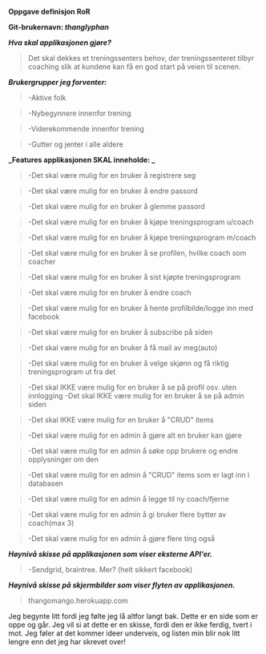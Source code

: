 **Oppgave definisjon RoR**

**Git-brukernavn: _thanglyphan_**

**_Hva skal applikasjonen gjøre?_**
> Det skal dekkes et treningssenters behov, der treningssenteret tilbyr coaching slik at kundene kan få en god start på veien til scenen.

**_Brukergrupper jeg forventer:_**

> -Aktive folk 

> -Nybegynnere innenfor trening 

> -Viderekommende innenfor trening 

> -Gutter og jenter i alle aldere

**_Features applikasjonen SKAL inneholde: _**

> -Det skal være mulig for en bruker å registrere seg 

> -Det skal være mulig for en bruker å endre passord 

> -Det skal være mulig for en bruker å glemme passord 

> -Det skal være mulig for en bruker å kjøpe treningsprogram u/coach 

> -Det skal være mulig for en bruker å kjøpe treningsprogram m/coach 

> -Det skal være mulig for en bruker å se profilen, hvilke coach som coacher 

> -Det skal være mulig for en bruker å sist kjøpte treningsprogram 

> -Det skal være mulig for en bruker å endre coach 

> -Det skal være mulig for en bruker å hente profilbilde/logge inn med facebook 

> -Det skal være mulig for en bruker å subscribe på siden 

> -Det skal være mulig for en bruker å få mail av meg(auto) 

> -Det skal være mulig for en bruker å velge skjønn og få riktig treningsprogram ut fra det 

> -Det skal IKKE være mulig for en bruker å se på profil osv. uten innlogging -Det skal IKKE være mulig for en bruker å se på admin siden 

> -Det skal IKKE være mulig for en bruker å "CRUD" items 

> -Det skal være mulig for en admin å gjøre alt en bruker kan gjøre

> -Det skal være mulig for en admin å søke opp brukere og endre opplysninger om den 

> -Det skal være mulig for en admin å "CRUD" items som er lagt inn i databasen 

> -Det skal være mulig for en admin å legge til ny coach/fjerne 

> -Det skal være mulig for en admin å gi bruker flere bytter av coach(max 3) 

> -Det skal være mulig for en admin å gjøre flere ting også

**_Høynivå skisse på applikasjonen som viser eksterne API'er._**

> -Sendgrid, braintree. Mer? (helt sikkert facebook) 

**_Høynivå skisse på skjermbilder som viser flyten av applikasjonen._**
> thangomango.herokuapp.com 

Jeg begynte litt fordi jeg følte jeg lå altfor langt bak. Dette er en side som er oppe og går. Jeg vil si at dette er en skisse, fordi den er ikke ferdig, tvert i mot. Jeg føler at det kommer ideer underveis, og listen min blir nok litt lengre enn det jeg har skrevet over!
